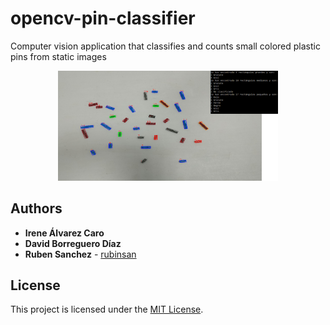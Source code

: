 # opencv-pin-classifier
Computer vision application that classifies and counts small colored plastic pins from static images

<p align="center">
<img src="./test_17.png" style="height: 70%; width: 70%;"/>
</p>

## Authors 

* **Irene Álvarez Caro**
* **David Borreguero Díaz**
* **Ruben Sanchez** - [rubinsan](https://github.com/rubinsan)

## License

This project is licensed under the [MIT License](LICENSE).
